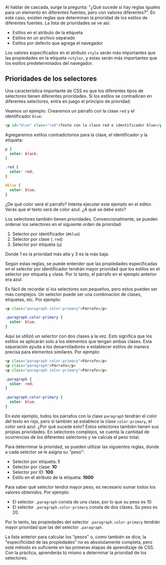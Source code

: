 Al hablar de cascada, surge la pregunta: "¿Qué sucede si hay reglas iguales para un elemento en diferentes fuentes, pero con valores diferentes?". En este caso, existen reglas que determinan la prioridad de los estilos de diferentes fuentes. La lista de prioridades se ve así:

* Estilos en el atributo de la etiqueta
* Estilos en un archivo separado
* Estilos por defecto que agrega el navegador

Los valores especificados en el atributo `style` serán más importantes que las propiedades en la etiqueta `<style>`, y estas serán más importantes que los estilos predeterminados del navegador.

## Prioridades de los selectores

Una característica importante de CSS es que los diferentes tipos de selectores tienen diferentes prioridades. Si los estilos se contradicen en diferentes selectores, entra en juego el principio de prioridad.

Veamos un ejemplo. Crearemos un párrafo con la clase `red` y el identificador `blue`:

```html
<p id="blue" class="red">Texto con la clase red e identificador blue</p>
```

Agregaremos estilos contradictorios para la clase, el identificador y la etiqueta:

```css
p {
  color: black;
}

.red {
  color: red;
}

#blue {
  color: blue;
}
```

¿De qué color será el párrafo? Intenta ejecutar este ejemplo en el editor. Verás que el texto será de color azul. ¿A qué se debe esto?

Los selectores también tienen prioridades. Convencionalmente, se pueden ordenar los selectores en el siguiente orden de prioridad:

1. Selector por identificador (`#blue`)
2. Selector por clase (`.red`)
3. Selector por etiqueta (`p`)

Donde 1 es la prioridad más alta y 3 es la más baja.

Según estas reglas, se puede entender que las propiedades especificadas en el selector por identificador tendrán mayor prioridad que los estilos en el selector por etiqueta y clase. Por lo tanto, el párrafo en el ejemplo anterior era azul.

Es fácil de recordar si los selectores son pequeños, pero estos pueden ser más complejos. Un selector puede ser una combinación de clases, etiquetas, etc. Por ejemplo:

```html
<p class="paragraph color-primary">Párrafo</p>
```

```css
.paragraph.color-primary {
  color: blue;
}
```

Aquí se utilizó un selector con dos clases a la vez. Esto significa que los estilos se aplicarán solo a los elementos que tengan ambas clases. Esta separación ayuda a los desarrolladores a establecer estilos de manera precisa para elementos similares. Por ejemplo:

```html
<p class="paragraph color-primary">Párrafo</p>
<p class="paragraph">Párrafo</p>
<p class="paragraph color-primary">Párrafo</p>
```

```css
.paragraph {
  color: red;
}

.paragraph.color-primary {
  color: blue;
}
```

En este ejemplo, todos los párrafos con la clase `paragraph` tendrán el color del texto en rojo, pero si también se establece la clase `color-primary`, el color será azul. ¿Por qué sucede esto? Estos selectores también tienen sus propias prioridades. En selectores complejos, se cuenta la cantidad de ocurrencias de los diferentes selectores y se calcula el peso total.

Para determinar la prioridad, se pueden utilizar las siguientes reglas, donde a cada selector se le asigna su "peso":

* Selector por etiqueta: **1**
* Selector por clase: **10**
* Selector por ID: **100**
* Estilo en el atributo de la etiqueta: **1000**

Para saber qué selector tendrá mayor peso, es necesario sumar todos los valores obtenidos. Por ejemplo:

* El selector `.paragraph` consta de una clase, por lo que su peso es 10.
* El selector `.paragraph.color-primary` consta de dos clases. Su peso es 20.

Por lo tanto, las propiedades del selector `.paragraph.color-primary` tendrán mayor prioridad que las del selector `.paragraph`.

La lista anterior para calcular los "pesos" o, como también se dice, la "especificidad de las propiedades" no es absolutamente completa, pero este método es suficiente en las primeras etapas de aprendizaje de CSS. Con la práctica, aprenderás tú mismo a determinar la prioridad de los selectores.
